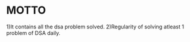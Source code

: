 # MOTTO

1)It contains all the dsa problem solved.
2)Regularity of solving atleast 1 problem of DSA daily.
